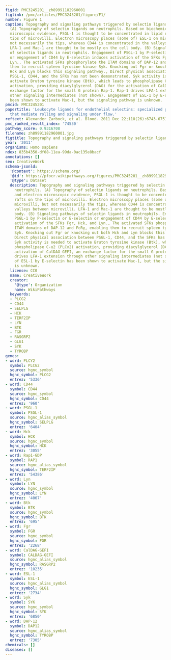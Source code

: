 ```yaml
---
figid: PMC3245201__zh89991182960001
figlink: /pmc/articles/PMC3245201/figure/F1/
number: Figure 1
caption: Topography and signaling pathways triggered by selectin ligands in neutrophils.
  (A) Topography of selectin ligands on neutrophils. Based on biochemical and electron
  microscopic evidence, PSGL-1 is thought to be concentrated in lipid rafts on the
  tips of microvilli. Electron microscopy places (some of) ESL-1 on microvilli, but
  not necessarily the tips, whereas CD44 is concentrated in the valleys between microvilli.
  LFA-1 and Mac-1 are thought to be mostly on the cell body. (B) Signaling pathways
  of selectin ligands in neutrophils. Engagement of PSGL-1 by P-selectin or E-selectin
  or engagement of CD44 by E-selectin induces activation of the SFKs Fgr, Hck, and
  Lyn., The activated SFKs phosphorylate the ITAM domains of DAP-12 and FcRγ, enabling
  them to recruit spleen tyrosine kinase Syk. Knocking out Fgr or knocking out both
  Hck and Lyn blocks this signaling pathway., Direct physical association between
  PSGL-1, CD44, and the SFKs has not been demonstrated. Syk activity is needed to
  activate Bruton tyrosine kinase (Btk), which leads to phospholipase C-γ2 (PLCγ2)
  activation, providing diacylglycerol (DAG) for the activation of CalDAG-GEFI, an
  exchange factor for the small G protein Rap-1. Rap-1 drives LFA-1 extension through
  other signaling intermediates (not shown). Engagement of ESL-1 by E-selectin has
  been shown to activate Mac-1, but the signaling pathway is unknown.
pmcid: PMC3245201
papertitle: 'Leukocyte ligands for endothelial selectins: specialized glycoconjugates
  that mediate rolling and signaling under flow.'
reftext: Alexander Zarbock, et al. Blood. 2011 Dec 22;118(26):6743-6751.
pmc_ranked_result_index: '74530'
pathway_score: 0.9316708
filename: zh89991182960001.jpg
figtitle: Topography and signaling pathways triggered by selectin ligands in neutrophils
year: '2011'
organisms: Homo sapiens
ndex: 835b4350-df08-11ea-99da-0ac135e8bacf
annotations: []
seo: CreativeWork
schema-jsonld:
  '@context': https://schema.org/
  '@id': https://pfocr.wikipathways.org/figures/PMC3245201__zh89991182960001.html
  '@type': Dataset
  description: Topography and signaling pathways triggered by selectin ligands in
    neutrophils. (A) Topography of selectin ligands on neutrophils. Based on biochemical
    and electron microscopic evidence, PSGL-1 is thought to be concentrated in lipid
    rafts on the tips of microvilli. Electron microscopy places (some of) ESL-1 on
    microvilli, but not necessarily the tips, whereas CD44 is concentrated in the
    valleys between microvilli. LFA-1 and Mac-1 are thought to be mostly on the cell
    body. (B) Signaling pathways of selectin ligands in neutrophils. Engagement of
    PSGL-1 by P-selectin or E-selectin or engagement of CD44 by E-selectin induces
    activation of the SFKs Fgr, Hck, and Lyn., The activated SFKs phosphorylate the
    ITAM domains of DAP-12 and FcRγ, enabling them to recruit spleen tyrosine kinase
    Syk. Knocking out Fgr or knocking out both Hck and Lyn blocks this signaling pathway.,
    Direct physical association between PSGL-1, CD44, and the SFKs has not been demonstrated.
    Syk activity is needed to activate Bruton tyrosine kinase (Btk), which leads to
    phospholipase C-γ2 (PLCγ2) activation, providing diacylglycerol (DAG) for the
    activation of CalDAG-GEFI, an exchange factor for the small G protein Rap-1. Rap-1
    drives LFA-1 extension through other signaling intermediates (not shown). Engagement
    of ESL-1 by E-selectin has been shown to activate Mac-1, but the signaling pathway
    is unknown.
  license: CC0
  name: CreativeWork
  creator:
    '@type': Organization
    name: WikiPathways
  keywords:
  - PLCG2
  - CD44
  - SELPLG
  - HCK
  - TERF2IP
  - LYN
  - BTK
  - FGR
  - RASGRP2
  - GLG1
  - SYK
  - TYROBP
genes:
- word: PLCY2
  symbol: PLCG2
  source: hgnc_symbol
  hgnc_symbol: PLCG2
  entrez: '5336'
- word: CD44
  symbol: CD44
  source: hgnc_symbol
  hgnc_symbol: CD44
  entrez: '960'
- word: PSGL-1
  symbol: PSGL-1
  source: hgnc_alias_symbol
  hgnc_symbol: SELPLG
  entrez: '6404'
- word: Hck
  symbol: HCK
  source: hgnc_symbol
  hgnc_symbol: HCK
  entrez: '3055'
- word: Rap1-GDP
  symbol: RAP1
  source: hgnc_alias_symbol
  hgnc_symbol: TERF2IP
  entrez: '54386'
- word: Lyn
  symbol: LYN
  source: hgnc_symbol
  hgnc_symbol: LYN
  entrez: '4067'
- word: Btk
  symbol: BTK
  source: hgnc_symbol
  hgnc_symbol: BTK
  entrez: '695'
- word: Fgr
  symbol: FGR
  source: hgnc_symbol
  hgnc_symbol: FGR
  entrez: '2268'
- word: CalDAG-GEFI
  symbol: CALDAG-GEFI
  source: hgnc_alias_symbol
  hgnc_symbol: RASGRP2
  entrez: '10235'
- word: ESL-1
  symbol: ESL-1
  source: hgnc_alias_symbol
  hgnc_symbol: GLG1
  entrez: '2734'
- word: Syk
  symbol: SYK
  source: hgnc_symbol
  hgnc_symbol: SYK
  entrez: '6850'
- word: DAP-12
  symbol: DAP12
  source: hgnc_alias_symbol
  hgnc_symbol: TYROBP
  entrez: '7305'
chemicals: []
diseases: []
---
```

